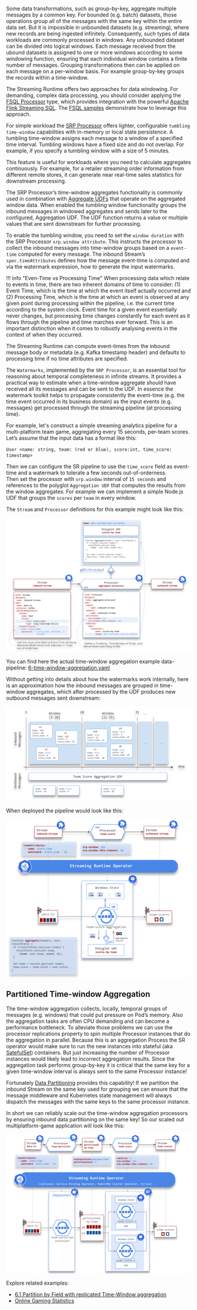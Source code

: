 
Some data transformations, such as group-by-key, aggregate multiple messages by a common key. For bounded (e.g. batch) datasets, those operations group all of the messages with the same key within the entire data set. But it is impossible in unbounded datasets (e.g. streaming), where new records are being ingested infinitely. 
Consequently, such types of data workloads are commonly processed in windows. Any unbounded dataset can be divided into logical windows. Each message received from the ubound datasets is assigned to one or more windows according to some windowing function, ensuring that each individual window contains a finite number of messages. Grouping transformations then can be applied on each message on a per-window basis. For example group-by-key groups the records within a time-window.

The Streaming Runtime offers two approaches for data windowing. For demanding, complex data processing, you should consider applying the [FSQL Processor](../fsql/overview.md) type, which provides integration with the powerful [Apache Flink Streaming SQL](https://nightlies.apache.org/flink/flink-docs-release-1.15/docs/dev/datastream/operators/windows/). The [FSQL samples](../fsql/overview.md#examples) demonstrate how to leverage this approach. 

For simple workload the [SRP Processor](../srp/overview.md) offers lighter, configurable `tumbling time-window` capabilities with in-memory or local state persistence. 
A tumbling time-window assigns each message to a window of a specified time interval. Tumbling windows have a fixed size and do not overlap. For example, if you specify a tumbling window with a size of 5 minutes.

This feature is useful for workloads where you need to calculate aggregates continuously. For example, for a retailer streaming order information from different remote stores, it can generate near real-time sales statistics for downstream processing. 

The SRP Processor’s time-window aggregates functionality is commonly used in combination with [Aggregate UDFs](./udf-overview.md#aggregation-udf) that operate on the aggregated window data. 
When enabled the tumbling window functionality groups the inbound messages in windowed aggregates and sends later to the configured, Aggregation UDF. The UDF function returns a value or multiple values that are sent downstream for further processing.

To enable the tumbling window, you need to set the `window duration` with the SRP Processor `srp.window attribute`. This instructs the processor to collect the inbound messages into time-window groups based on a `event-time` computed for every message. The inbound Stream’s `spec.timeAttributes` defines how the message event-time is computed and via the watermark expression, how to generate the input watermarks.

!!! info "Even-Time vs Processing Time"
    When processing data which relate to events in time, there are two inherent domains of time to consider: (1) Event Time, which is the time at which the event itself actually occurred and (2) Processing Time, which is the time at which an event is observed at any given point during processing within the pipeline, i.e. the current time according to the system clock.
    Event time for a given event essentially never changes, but processing time changes constantly for each event as it flows through the pipeline and time marches ever forward. This is an important distinction when it comes to robustly analysing events in the context of when they occurred.

The Streaming Runtime can compute event-times from the inbound message body or metadata (e.g. Kafka timestamp header) and defaults to processing time if no time attributes are specified.

The `Watermarks`, implemented by the `SRP Processor`, is an essential tool for reasoning about temporal completeness in infinite streams. It provides a practical way to estimate when a time-window aggregate should have received all its messages and can be sent to the UDF.
In essence the watermark toolkit helps to propagate consistently the event-time (e.g. the time event occurred in its business domain) as the input events (e.g. messages) get processed through the streaming pipeline (at processing time).

For example, let's construct a simple streaming analytics pipeline for a multi-platform team game, aggregating every 15 seconds, per-team scores. 
Let’s assume that the input data has a format like this: 

```
User <name: string, team: (red or blue), score:int, time_score: timestamp>
```

Then we can configure the SR pipeline to use the `time_score` field as event-time and a watermark to tolerate a few seconds out-of-orderness.  
Then set the processor with `srp.window` interval of `15 seconds` and references to the polyglot `Aggregation UDF` that computes the results from the window aggregates. 
For example we can implement a simple Node.js UDF that groups the `scores` per `team` in every window. 

The `Stream` and `Processor` definitions for this example might look like this:

![](./tumbling-time-window-examples-crds.svg)

You can find here the actual time-window aggregation example data-pipeline: [6-time-window-aggregation.yaml](https://github.com/vmware-tanzu/streaming-runtimes/blob/main/streaming-runtime-samples/tutorials/6-time-window-aggregation.yaml)

Without getting into details about how the watermarks work internally, here is an approximation how the inbound messages are grouped in time-window aggregates, which after processed by the UDF produces new outbound messages sent downstream:

![](./time-window-message-grouping.svg)

When deployed the pipeline would look like this:

![](./time-window-aggregatino-detailed-flow.svg)

## Partitioned Time-window Aggregation

The time-window aggregation collects, locally, temporal groups of messages (e.g. windows) that could put pressure on Pod’s memory. Also the aggregation tasks are often CPU demanding and can become a performance bottleneck. To alleviate those problems we can use the processor replications property to spin multiple Processor instances that do the aggregation in parallel. Because this is an aggregation Process the SR operator would make sure to run the new instances into stateful (aka [SatefulSet](https://kubernetes.io/docs/concepts/workloads/controllers/statefulset/)) containers.
But just increasing the number of Processor instances would likely lead to incorrect aggregation results. Since the aggregation task performs group-by-key it is critical that the same key for a given time-window interval is always sent to the same Processor instance!

Fortunately [Data Partitioning]() provides this capability! If we partition the inbound Stream on the same key used for grouping we can ensure that the message middleware and Kubernetes  state management will always dispatch the messages with the same keys to the same processor instance.

In short we can reliably scale out the time-window aggregation processors by ensuring inbound data partitioning on the same key! So our scaled out multiplatform-game application will look like this:

![](./partitioned-time-window-aggregation.svg)

Explore related examples:

- [6.1 Partition by Field with replicated Time-Window aggregation](../../../samples/tutorials.md#61-partition-by-field-with-replicated-time-window-aggregation)
- [Online Gaming Statistics](../../../samples/online-gaming-statistics/online-gaming-statistics.md)
